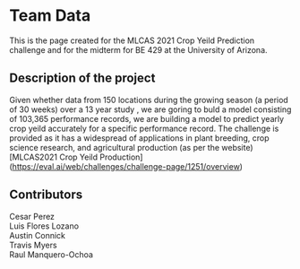 
# Team Data
This is the page created for the MLCAS 2021 Crop Yeild Prediction challenge and for the midterm for BE 429 at the University of Arizona.


## Description of the project
Given whether data from 150 locations during the growing season (a period of 30 weeks) over a 13 year study , we are goring to buld a model consisting
of 103,365 performance records, we are building a model to predict yearly crop yeild accurately for a specific performance record. The challenge is provided as it has a widespread of applications in plant breeding, crop science research, and agricultural production (as per the website)
[MLCAS2021 Crop Yeild Production] (https://eval.ai/web/challenges/challenge-page/1251/overview)
## Contributors
Cesar Perez<br>
Luis Flores Lozano<br>
Austin Connick<br>
Travis Myers<br>
Raul Manquero-Ochoa
 

